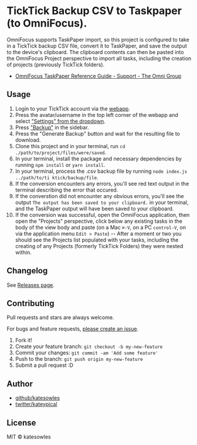 # TickTick Backup CSV to Taskpaper (to OmniFocus).

OmniFocus supports TaskPaper import, so this project is configured to take in a TickTick backup CSV file, convert it to TaskPaper, and save the output to the device's clipboard. The clipboard contents can then be pasted into the OmniFocus Project perspective to import all tasks, including the creation of projects (previously TickTick folders).

- [OmniFocus TaskPaper Reference Guide - Support - The Omni Group](https://support.omnigroup.com/omnifocus-taskpaper-reference/ "OmniFocus TaskPaper Reference Guide - Support - The Omni Group")

## Usage

1. Login to your TickTick account via the [webapp](https://ticktick.com/webapp).
2. Press the avatar/username in the top left corner of the webapp and select ["Settings" from the dropdown](https://ticktick.com/webapp/#settings).
3. Press ["Backup"](https://ticktick.com/webapp/#settings/backup) in the sidebar.
4. Press the "Generate Backup" button and wait for the resulting file to download.
5. Clone this project and in your terminal, run `cd ./path/to/project/files/were/saved`.
6. In your terminal, install the package and necessary dependencies by running `npm install` or `yarn install`.
7. In your terminal, process the .csv backup file by running `node index.js ../path/to/ti ktick/backup/file`.
8. If the conversion encounters any errors, you'll see red text output in the terminal describing the error that occured.
9. If the converstion did not encounter any obvious errors, you'll see the output `The output has been saved to your clipboard.` in your terminal, and the TaskPaper output will have been saved to your clipboard.
10. If the conversion was successful, open the OmniFocus application, then open the "Projects" perspective, click below any existing tasks in the body of the view body and paste (on a Mac `⌘-V`, on a PC `control-V`, on via the application menu `Edit > Paste`) -- After a moment or two you should see the Projects list populated with your tasks, including the creating of any Projects (formerly TickTick Folders) they were nested within.

## Changelog

See [Releases page](https://github.com/katesowles/ticktick-to-omnifocus/releases).

## Contributing

Pull requests and stars are always welcome.

For bugs and feature requests, [please create an issue](https://github.com/katesowles/ticktick-to-omnifocus/issues).

1. Fork it!
2. Create your feature branch: `git checkout -b my-new-feature`
3. Commit your changes: `git commit -am 'Add some feature'`
4. Push to the branch: `git push origin my-new-feature`
5. Submit a pull request :D

## Author

- [github/katesowles](https://github.com/katesowles)
- [twitter/kateypical](https://twitter.com/kateypical)

## License

MIT © katesowles
